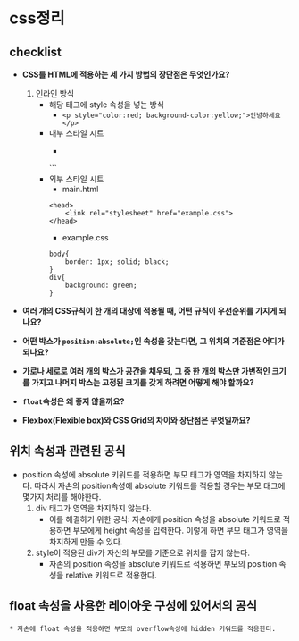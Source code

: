 # css정리

## checklist
* __CSS를 HTML에 적용하는 세 가지 방법의 장단점은 무엇인가요?__
    1. 인라인 방식
        * 해당 태그에 style 속성을 넣는 방식
            * `<p style="color:red; background-color:yellow;">안녕하세요</p>`
        * 내부 스타일 시트
            * ```
            <head>
                <style>
                    body{
                        border: 1px; solid; black;
                    }
                    div{
                        background: green;
                    }
                </style>
            </head>
            ```
        * 외부 스타일 시트
            * main.html
            ```
            <head>
                <link rel="stylesheet" href="example.css">
            </head>
            ```
            * example.css
            ```
            body{
                border: 1px; solid; black;
            }
            div{
                background: green;
            }
            ```
                    
* __여러 개의 CSS규칙이 한 개의 대상에 적용될 때, 어떤 규칙이 우선순위를 가지게 되나요?__
* __어떤 박스가 `position:absolute;`인 속성을 갖는다면, 그 위치의 기준점은 어디가 되나요?__
* __가로나 세로로 여러 개의 박스가 공간을 채우되, 그 중 한 개의 박스만 가변적인 크기를 가지고 나머지 박스는 고정된 크기를 갖게 하려면 어떻게 해야 할까요?__
* __`float`속성은 왜 좋지 않을까요?__
* __Flexbox(Flexible box)와 CSS Grid의 차이와 장단점은 무엇일까요?__

## 위치 속성과 관련된 공식
* position 속성에 absolute 키워드를 적용하면 부모 태그가 영역을 차지하지 않는다. 따라서 자손의 position속성에 absolute 키워드를 적용할 경우는 부모 태그에 몇가지 처리를 해야한다.
    1. div 태그가 영역을 차지하지 않는다.
        * 이를 해결하기 위한 공식: 자손에게 position 속성을 absolute 키워드로 적용하면 부모에게 height 속성을 입력한다. 이렇게 하면 부모 태그가 영역을 차지하게 만들 수 있다.
    1. style이 적용된 div가 자신의 부모를 기준으로 위치를 잡지 않는다.
        * 자손의 position 속성을 absolute 키워드로 적용하면 부모의 position 속성을 relative 키워드로 적용한다.

## float 속성을 사용한 레이아웃 구성에 있어서의 공식
    * 자손에 float 속성을 적용하면 부모의 overflow속성에 hidden 키워드를 적용한다.